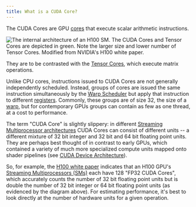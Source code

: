```yaml
---
title: What is a CUDA Core?
---
```


The CUDA Cores are GPU [cores](/gpu-glossary/device-hardware/core) that execute
scalar arithmetic instructions.

![The internal architecture of an H100 SM. The CUDA Cores and Tensor Cores are depicted in green. Note the larger size and lower number of Tensor Cores. Modified from NVIDIA's [H100 white paper](https://resources.nvidia.com/en-us-tensor-core).](themed-image://gh100-sm.svg)

They are to be contrasted with the
[Tensor Cores](/gpu-glossary/device-hardware/tensor-core), which execute matrix
operations.

Unlike CPU cores, instructions issued to CUDA Cores are not generally
independently scheduled. Instead, groups of cores are issued the same
instruction simultaneously by the
[Warp Scheduler](/gpu-glossary/device-hardware/warp-scheduler) but apply that
instruction to different [registers](/gpu-glossary/device-software/registers).
Commonly, these groups are of size 32, the size of a
[warp](/gpu-glossary/device-software/warp), but for contemporary GPUs groups can
contain as few as one thread, at a cost to performance.

The term "CUDA Core" is slightly slippery: in different
[Streaming Multiprocessor architectures](/gpu-glossary/device-hardware/streaming-multiprocessor-architecture)
CUDA Cores can consist of different units -- a different mixture of 32 bit
integer and 32 bit and 64 bit floating point units. They are perhaps best
thought of in contrast to early GPUs, which contained a variety of much more
specialized compute units mapped onto shader pipelines (see
[CUDA Device Architecture](/gpu-glossary/device-hardware/cuda-device-architecture)).

So, for example, the
[H100 white paper](https://resources.nvidia.com/en-us-hopper-architecture/nvidia-h100-tensor-c)
indicates that an H100 GPU's
[Streaming Multiprocessors (SMs)](/gpu-glossary/device-hardware/streaming-multiprocessor)
each have 128 "FP32 CUDA Cores", which accurately counts the number of 32 bit
floating point units but is double the number of 32 bit integer or 64 bit
floating point units (as evidenced by the diagram above). For estimating
performance, it's best to look directly at the number of hardware units for a
given operation.
